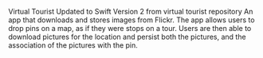 Virtual Tourist Updated to Swift Version 2 from virtual tourist repository
An app that downloads and stores images from Flickr. The app allows users to drop pins on a map, as if they were stops on a tour. Users are then able to download pictures for the location and persist both the pictures, and the association of the pictures with the pin.
